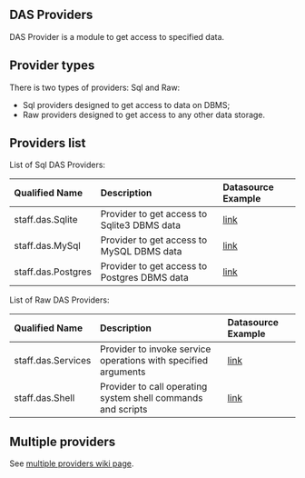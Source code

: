 ## DAS Providers ##

DAS Provider is a module to get access to specified data.

## Provider types ##

There is two types of providers: Sql and Raw:
  * Sql providers designed to get access to data on DBMS;
  * Raw providers designed to get access to any other data storage.


## Providers list ##

List of Sql DAS Providers:

| **Qualified Name**   | **Description**                                 | **Datasource Example** |
|:---------------------|:------------------------------------------------|:-----------------------|
| staff.das.Sqlite   | Provider to get access to Sqlite3 DBMS data   | [link ](http://staff.googlecode.com/svn/trunk/das/samples/Users/datasources/sqlite/datasources/Users.datasources) |
| staff.das.MySql   | Provider to get access to MySQL DBMS data     | [link](http://staff.googlecode.com/svn/trunk/das/samples/Users/datasources/mysql/datasources/Users.datasources) |
| staff.das.Postgres | Provider to get access to Postgres DBMS data  | [link](http://staff.googlecode.com/svn/trunk/das/samples/Users/datasources/postgres/datasources/Users.datasources) |


List of Raw DAS Providers:

| **Qualified Name**   | **Description**                                                  | **Datasource Example** |
|:---------------------|:-----------------------------------------------------------------|:-----------------------|
| staff.das.Services | Provider to invoke service operations with specified arguments | [link](http://staff.googlecode.com/svn/trunk/das/samples/Users/datasources/services/datasources/Users.datasources) |
| staff.das.Shell    | Provider to call operating system shell commands and scripts   | [link](http://staff.googlecode.com/svn/trunk/das/samples/SysInfo/datasources/datasources/SysInfo.datasources) |


## Multiple providers ##

See [multiple providers wiki page](DasMultipleProviders.md).
